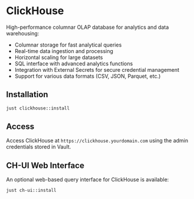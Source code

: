 # ClickHouse

High-performance columnar OLAP database for analytics and data warehousing:

- Columnar storage for fast analytical queries
- Real-time data ingestion and processing
- Horizontal scaling for large datasets
- SQL interface with advanced analytics functions
- Integration with External Secrets for secure credential management
- Support for various data formats (CSV, JSON, Parquet, etc.)

## Installation

```bash
just clickhouse::install
```

## Access

Access ClickHouse at `https://clickhouse.yourdomain.com` using the admin credentials stored in Vault.

## CH-UI Web Interface

An optional web-based query interface for ClickHouse is available:

```bash
just ch-ui::install
```
